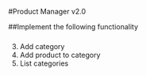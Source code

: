 #Product Manager v2.0

##Implement the following functionality

###
3. Add category 
4. Add product to category
5. List categories





